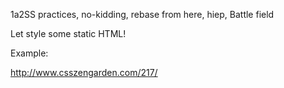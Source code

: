 1a2SS practices, no-kidding, rebase from here, hiep, Battle field

Let style some static HTML! 

Example:

http://www.csszengarden.com/217/
